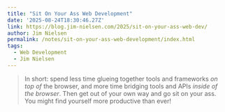 ```yaml
---
title: "Sit On Your Ass Web Development"
date: '2025-08-24T18:30:46.27Z'
link: https://blog.jim-nielsen.com/2025/sit-on-your-ass-web-dev/
author: Jim Nielsen
permalink: /notes/sit-on-your-ass-web-development/index.html
tags:
  - Web Development
  - Jim Nielsen
---
```

> In short: spend less time glueing together tools and frameworks *on top of* the browser, and more time bridging tools and APIs *inside of the browser*. Then get out of your own way and go sit on your ass. You might find yourself more productive than ever!